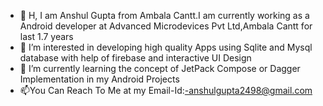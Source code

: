 - 👋 H, I am Anshul Gupta from Ambala Cantt.I am currently working as a Android developer at Advanced Microdevices Pvt Ltd,Ambala Cantt for last 1.7 years
- 👀 I’m interested in developing high quality Apps using Sqlite and Mysql database with help of firebase and interactive UI Design
- 🌱 I’m currently learning the concept of JetPack Compose or Dagger Implementation in my Android Projects
- 📫You Can Reach To Me at my Email-Id:-anshulgupta2498@gmail.com

<!---
Anshul-Gupta-Dhanaura/Anshul-Gupta-Dhanaura is a ✨ special ✨ repository because its `README.md` (this file) appears on your GitHub profile.
You can click the Preview link to take a look at your changes.
--->
